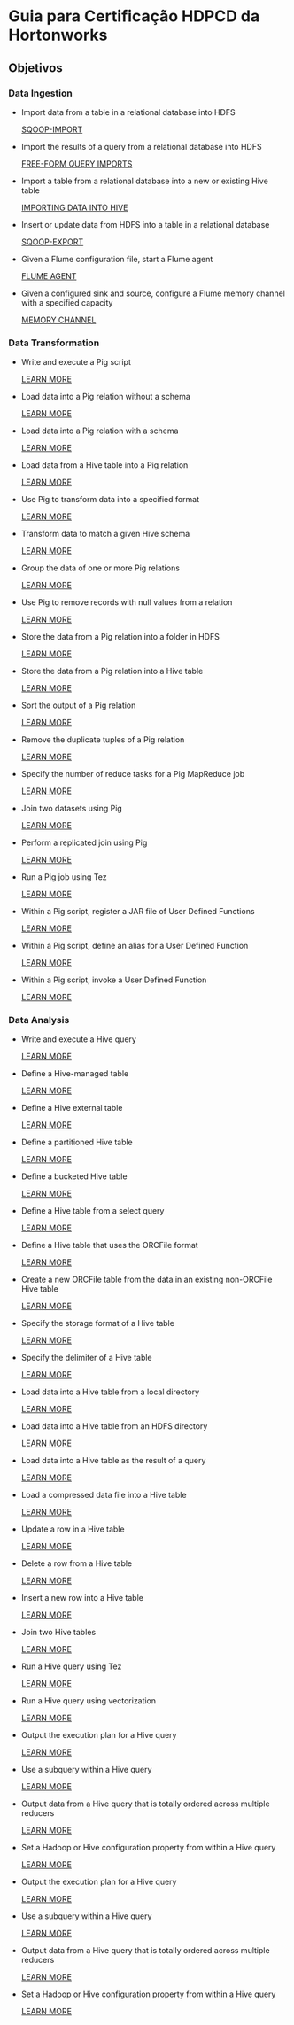 # Guia para Certificação HDPCD da Hortonworks

## Objetivos

### Data Ingestion

* Import data from a table in a relational database into HDFS 

  [SQOOP-IMPORT](http://sqoop.apache.org/docs/1.4.6/SqoopUserGuide.html#_literal_sqoop_import_literal)


* Import the results of a query from a relational database into HDFS 

  [FREE-FORM QUERY IMPORTS](http://sqoop.apache.org/docs/1.4.6/SqoopUserGuide.html#_free_form_query_imports)


* Import a table from a relational database into a new or existing Hive table 

  [IMPORTING DATA INTO HIVE](http://sqoop.apache.org/docs/1.4.6/SqoopUserGuide.html#_importing_data_into_hive)


* Insert or update data from HDFS into a table in a relational database 

  [SQOOP-EXPORT](http://sqoop.apache.org/docs/1.4.6/SqoopUserGuide.html#_literal_sqoop_export_literal)


* Given a Flume configuration file, start a Flume agent 

  [FLUME AGENT](https://flume.apache.org/FlumeUserGuide.html#starting-an-agent)


* Given a configured sink and source, configure a Flume memory channel with a specified capacity 

  [MEMORY CHANNEL](https://flume.apache.org/FlumeUserGuide.html#memory-channel)


### Data Transformation

* Write and execute a Pig script 

  [LEARN MORE](https://pig.apache.org/docs/r0.15.0/start.html#run)


* Load data into a Pig relation without a schema 

  [LEARN MORE](https://pig.apache.org/docs/r0.15.0/basic.html#load)


* Load data into a Pig relation with a schema 

  [LEARN MORE](https://pig.apache.org/docs/r0.15.0/basic.html#load)


* Load data from a Hive table into a Pig relation 

  [LEARN MORE](https://cwiki.apache.org/confluence/display/Hive/HCatalog+LoadStore)


* Use Pig to transform data into a specified format 

  [LEARN MORE](https://pig.apache.org/docs/r0.15.0/basic.html#foreach)


* Transform data to match a given Hive schema 

  [LEARN MORE](https://pig.apache.org/docs/r0.15.0/basic.html#foreach)


* Group the data of one or more Pig relations 

  [LEARN MORE](https://pig.apache.org/docs/r0.15.0/basic.html#group)


* Use Pig to remove records with null values from a relation 

  [LEARN MORE](https://pig.apache.org/docs/r0.15.0/basic.html#filter)


* Store the data from a Pig relation into a folder in HDFS 

  [LEARN MORE](https://pig.apache.org/docs/r0.15.0/basic.html#store)


* Store the data from a Pig relation into a Hive table 

  [LEARN MORE](https://cwiki.apache.org/confluence/display/Hive/HCatalog+LoadStore)


* Sort the output of a Pig relation 

  [LEARN MORE](https://pig.apache.org/docs/r0.15.0/basic.html#order-by)


* Remove the duplicate tuples of a Pig relation 

  [LEARN MORE](https://pig.apache.org/docs/r0.15.0/basic.html#distinct)


* Specify the number of reduce tasks for a Pig MapReduce job 

  [LEARN MORE](https://pig.apache.org/docs/r0.15.0/perf.html#parallel)


* Join two datasets using Pig 

  [LEARN MORE](https://pig.apache.org/docs/r0.15.0/basic.html#join-outer)


* Perform a replicated join using Pig 

  [LEARN MORE](https://pig.apache.org/docs/r0.15.0/perf.html#replicated-joins)


* Run a Pig job using Tez 

  [LEARN MORE](https://pig.apache.org/docs/r0.15.0/perf.html#tez-mode)


* Within a Pig script, register a JAR file of User Defined Functions 

  [LEARN MORE](https://pig.apache.org/docs/r0.15.0/udf.html#piggybank)


* Within a Pig script, define an alias for a User Defined Function 

  [LEARN MORE](https://pig.apache.org/docs/r0.15.0/basic.html#define-udfs)


* Within a Pig script, invoke a User Defined Function 

  [LEARN MORE](https://pig.apache.org/docs/r0.15.0/basic.html#register)


### Data Analysis

* Write and execute a Hive query 

  [LEARN MORE](https://cwiki.apache.org/confluence/display/Hive/Tutorial)


* Define a Hive-managed table 

  [LEARN MORE](https://cwiki.apache.org/confluence/display/Hive/LanguageManual+DDL#LanguageManualDDL-Create/Drop/TruncateTable)


* Define a Hive external table 

  [LEARN MORE](https://cwiki.apache.org/confluence/display/Hive/LanguageManual+DDL#LanguageManualDDL-ExternalTables)


* Define a partitioned Hive table 

  [LEARN MORE](https://cwiki.apache.org/confluence/display/Hive/LanguageManual+DDL#LanguageManualDDL-PartitionedTables)


* Define a bucketed Hive table 

  [LEARN MORE](https://cwiki.apache.org/confluence/display/Hive/LanguageManual+DDL#LanguageManualDDL-BucketedSortedTables)


* Define a Hive table from a select query 

  [LEARN MORE](https://cwiki.apache.org/confluence/display/Hive/LanguageManual+DDL#LanguageManualDDL-CreateTableAsSelect(CTAS))


* Define a Hive table that uses the ORCFile format 

  [LEARN MORE](https://hortonworks.com/blog/orcfile-in-hdp-2-better-compression-better-performance/)


* Create a new ORCFile table from the data in an existing non-ORCFile Hive table 

  [LEARN MORE](https://hortonworks.com/blog/orcfile-in-hdp-2-better-compression-better-performance/)


* Specify the storage format of a Hive table 

  [LEARN MORE](https://cwiki.apache.org/confluence/display/Hive/LanguageManual+DDL#LanguageManualDDL-RowFormat,StorageFormat,andSerDe)


* Specify the delimiter of a Hive table 

  [LEARN MORE](https://hortonworks.com/hadoop-tutorial/using-hive-data-analysis/)


* Load data into a Hive table from a local directory 

  [LEARN MORE](https://cwiki.apache.org/confluence/display/Hive/LanguageManual+DML#LanguageManualDML-Loadingfilesintotables)


* Load data into a Hive table from an HDFS directory 

  [LEARN MORE](https://cwiki.apache.org/confluence/display/Hive/LanguageManual+DML#LanguageManualDML-Loadingfilesintotables)


* Load data into a Hive table as the result of a query 

  [LEARN MORE](https://cwiki.apache.org/confluence/display/Hive/LanguageManual+DML#LanguageManualDML-InsertingdataintoHiveTablesfromqueries)


* Load a compressed data file into a Hive table 

  [LEARN MORE](https://cwiki.apache.org/confluence/display/Hive/CompressedStorage)


* Update a row in a Hive table 

  [LEARN MORE](https://cwiki.apache.org/confluence/display/Hive/LanguageManual+DML#LanguageManualDML-Update)


* Delete a row from a Hive table 

  [LEARN MORE](https://cwiki.apache.org/confluence/display/Hive/LanguageManual+DML#LanguageManualDML-Delete)


* Insert a new row into a Hive table 

  [LEARN MORE](https://cwiki.apache.org/confluence/display/Hive/LanguageManual+DML#LanguageManualDML-InsertingvaluesintotablesfromSQL)


* Join two Hive tables 

  [LEARN MORE](https://cwiki.apache.org/confluence/display/Hive/LanguageManual+Joins)


* Run a Hive query using Tez 

  [LEARN MORE](https://hortonworks.com/hadoop-tutorial/supercharging-interactive-queries-hive-tez/)


* Run a Hive query using vectorization 

  [LEARN MORE](https://hortonworks.com/hadoop-tutorial/supercharging-interactive-queries-hive-tez/)


* Output the execution plan for a Hive query 

  [LEARN MORE](https://cwiki.apache.org/confluence/display/Hive/LanguageManual+Explain)


* Use a subquery within a Hive query 

  [LEARN MORE](https://cwiki.apache.org/confluence/display/Hive/LanguageManual+SubQueries)


* Output data from a Hive query that is totally ordered across multiple reducers 

  [LEARN MORE](https://issues.apache.org/jira/browse/HIVE-1402)


* Set a Hadoop or Hive configuration property from within a Hive query 

  [LEARN MORE](https://cwiki.apache.org/confluence/display/Hive/AdminManual+Configuration#AdminManualConfiguration-ConfiguringHive)


* Output the execution plan for a Hive query 

  [LEARN MORE](https://cwiki.apache.org/confluence/display/Hive/LanguageManual+Explain)


* Use a subquery within a Hive query 

  [LEARN MORE](https://cwiki.apache.org/confluence/display/Hive/LanguageManual+SubQueries)


* Output data from a Hive query that is totally ordered across multiple reducers 

  [LEARN MORE](https://issues.apache.org/jira/browse/HIVE-1402)


* Set a Hadoop or Hive configuration property from within a Hive query 

  [LEARN MORE](https://cwiki.apache.org/confluence/display/Hive/AdminManual+Configuration#AdminManualConfiguration-ConfiguringHive)
